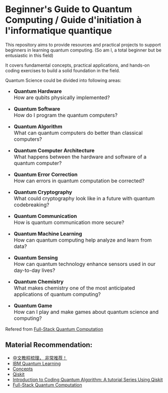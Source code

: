 # Beginner's Guide to Quantum Computing / Guide d'initiation à l'informatique quantique

This repository aims to provide resources and practical projects to support beginners in learning quantum computing. (So am I, a total beginner but be entusiastic in this field)

It covers fundamental concepts, practical applications, and hands-on coding exercises to build a solid foundation in the field.

Quantum Science could be divided into following areas:

<font size="3">

- **Quantum Hardware**  
    How are qubits physically implemented?

- **Quantum Software**  
    How do I program the quantum computers?

- **Quantum Algorithm**  
    What can quantum computers do better than classical computers?

- **Quantum Computer Architecture**  
    What happens between the hardware and software of a quantum computer?

- **Quantum Error Correction**  
    How can errors in quantum computation be corrected?

- **Quantum Cryptography**  
    What could cryptography look like in a future with quantum codebreaking?

- **Quantum Communication**  
    How is quantum communication more secure?

- **Quantum Machine Learning**  
    How can quantum computing help analyze and learn from data?

- **Quantum Sensing**  
    How can quantum technology enhance sensors used in our day-to-day lives?

- **Quantum Chemistry**  
    What makes chemistry one of the most anticipated applications of quantum computing?

- **Quantum Game**  
    How can I play and make games about quantum science and computing?
</font>

Refered from [Full-Stack Quantum Computation](https://fullstackquantumcomputation.tech/#top)

## Material Recommendation:

- [中文教程梳理， 非常推荐！](https://github.com/XinjianOUYANG/Quantum_Physics)
- [IBM Quantum Learning](https://learning.quantum.ibm.com/catalog/tutorials)
- [Concepts](https://quantumzeitgeist.com/quantum-computing-101/)
- [Qiskit](https://www.ibm.com/quantum/qiskit)
- [Introduction to Coding Quantum Algorithm: A tutorial Series Using Qiskit](https://arxiv.org/pdf/1903.04359)
- [Full-Stack Quantum Computation](https://fullstackquantumcomputation.tech/#top)


